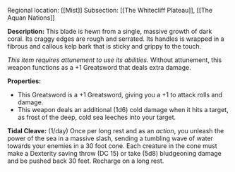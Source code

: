 Regional location: [[Mist]]
Subsection: [[The Whitecliff Plateau]], [[The Aquan Nations]]

**Description:** 
This blade is hewn from a single, massive growth of dark coral. Its craggy edges are rough and serrated. Its handles is wrapped in a fibrous and callous kelp bark that is sticky and grippy to the touch. 

*This item requires attunement to use its abilities.* Without attunement, this weapon functions as a +1 Greatsword that deals extra damage.

**Properties:**
- This Greatsword is a +1 Greatsword, giving you a +1 to attack rolls and damage.
- This weapon deals an additional (1d6) cold damage when it hits a target, as frost of the deep, cold sea leeches into your target. 

**Tidal Cleave:** (1/day)
Once per long rest and as an *action*, you unleash the power of the sea in a massive slash, sending a tumbling wave of water towards your enemies in a 30 foot cone. Each creature in the cone must make a Dexterity saving throw (DC 15) or take (5d8) bludgeoning damage and be pushed back 30 feet. Recharge on a long rest.
